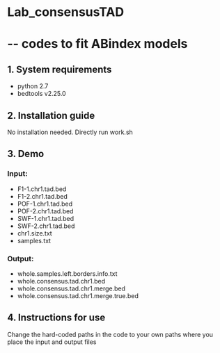 # Lab_consensusTAD
# -- codes to fit ABindex models

## 1. System requirements

- python 2.7
- bedtools v2.25.0

## 2. Installation guide

No installation needed. Directly run work.sh

## 3. Demo

### Input:
- F1-1.chr1.tad.bed
- F1-2.chr1.tad.bed
- POF-1.chr1.tad.bed
- POF-2.chr1.tad.bed
- SWF-1.chr1.tad.bed
- SWF-2.chr1.tad.bed
- chr1.size.txt
- samples.txt

### Output:
- whole.samples.left.borders.info.txt
- whole.consensus.tad.chr1.bed
- whole.consensus.tad.chr1.merge.bed
- whole.consensus.tad.chr1.merge.true.bed

## 4. Instructions for use

Change the hard-coded paths in the code to your own paths where you place the input and output files
